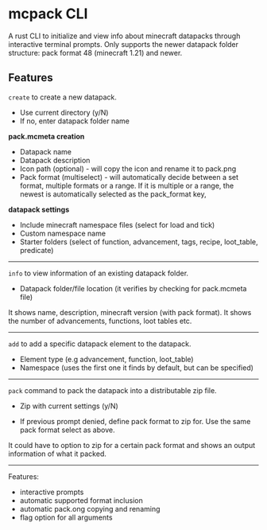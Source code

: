# mcpack CLI

A rust CLI to initialize and view info about minecraft datapacks through interactive terminal prompts.
Only supports the newer datapack folder structure: pack format 48 (minecraft 1.21) and newer.

## Features

`create` to create a new datapack.

- Use current directory (y/N)
- If no, enter datapack folder name

**pack.mcmeta creation**

- Datapack name
- Datapack description
- Icon path (optional) - will copy the icon and rename it to pack.png
- Pack format (multiselect) - will automatically decide between a set format, multiple formats or a range. If it is multiple or a range, the newest is automatically selected as the pack_format key,

**datapack settings**

- Include minecraft namespace files (select for load and tick)
- Custom namespace name
- Starter folders (select of function, advancement, tags, recipe, loot_table, predicate)

---

`info` to view information of an existing datapack folder.

- Datapack folder/file location (it verifies by checking for pack.mcmeta file)

It shows name, description, minecraft version (with pack format). It shows the number of advancements, functions, loot tables etc.

---
`add` to add a specific datapack element to the datapack.

- Element type (e.g advancement, function, loot_table)
- Namespace (uses the first one it finds by default, but can be specified)

---

`pack` command to pack the datapack into a distributable zip file.

- Zip with current settings (y/N)

- If previous prompt denied, define pack format to zip for. Use the same pack format select as above.

It could have to option to zip for a certain pack format and shows an output information of what it packed.

---
Features:

- interactive prompts
- automatic supported format inclusion
- automatic pack.ong copying and renaming
- flag option for all arguments
